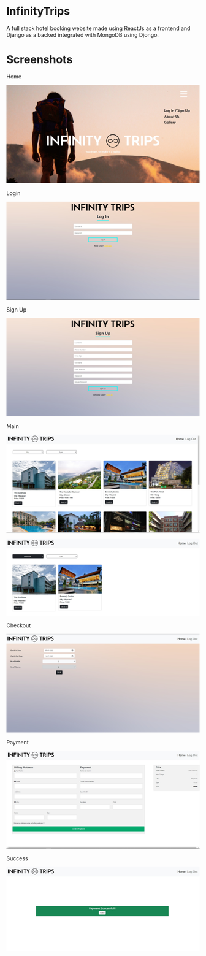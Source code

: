 ﻿# InfinityTrips
A full stack hotel booking website made using ReactJs as a frontend and Django as a backed integrated with MongoDB using Djongo.

# Screenshots

Home

![Alt text](/screenshots/Untitled.jpg?raw=true "Home")

Login

![Alt text](/screenshots/login.jpg?raw=true "Login")

Sign Up

![Alt text](/screenshots/signup.jpg?raw=true "Sign Up")

Main

![Alt text](/screenshots/home.jpg?raw=true "Main")


![Alt text](/screenshots/cityFilter.jpg?raw=true "Main_2")

Checkout

![Alt text](/screenshots/checkout.jpg?raw=true "Checkout")

Payment

![Alt text](/screenshots/payment.jpg?raw=true "Payment")

Success

![Alt text](/screenshots/successful_payment.jpg?raw=true "Success")
